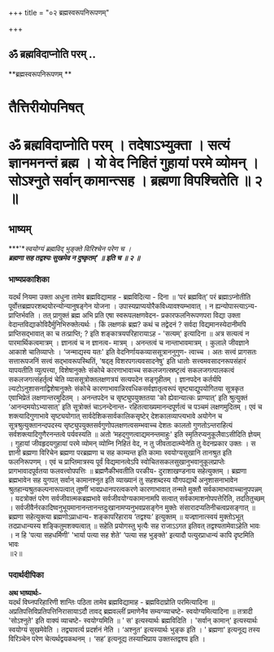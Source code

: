 +++
title = "०२ ब्रह्मस्वरूपनिरूपणम्"

+++


## ॐ ब्रह्मविदाप्नोति परम् ..

**ब्रह्मस्वरूपनिरूपणम् **

# **तैत्तिरीयोपनिषत्**

# **ॐ ब्रह्मविदाप्नोति परम् । तदेषाऽभ्युक्ता । सत्यं ज्ञानमनन्तं ब्रह्म । यो वेद निहितं गुहायां परमे व्योमन् । सोऽश्नुते सर्वान् कामान्त्सह । ब्रह्मणा विपश्चितेति ॥ २ ॥**

## **भाष्यम्**

***'**स्वयोग्यं ब्रह्मविद् भुङ्क्ते विरिश्चेन परेण च ।  
**ब्रह्मणा सह तद्वश्यः सुखमेव न दुष्कृतम्' ॥ इति च ॥ २ ॥***

### **भाष्यप्रकाशिका**

यदर्थं नियमा उक्ता अधुना तामेव ब्रह्मविद्यामाह - ब्रह्मविदित्या - दिना ॥ ‘परं ब्रह्मवित्’ परं ब्रह्माऽप्नोतीति पूर्वोत्तब्रह्मपरशब्दयोरन्योन्यानुषङ्गेन योजना । उपास्यप्राप्ययोरैकविध्यावश्यम्भावात् । न ह्यन्योपास्त्याऽन्य- प्राप्तिर्भवति । तत् प्रागुक्तं ब्रह्म अभि प्रति एषा स्वरूपलक्षणवेदन- प्रकारफलनिरूपणपरा विद्या उक्ता वेदान्तविद्याकोविदैर्मुनिभिरुक्तेत्यर्थः । किं लक्षणकं ब्रह्म? कथं च तद्वेदनं ? सर्वदा विद्यमानस्येदानीमपि प्राप्तिसद्भावात् का च तत्प्राप्ति; ? इति शङ्कात्रयपरिहारायाऽह - 'सत्यम्' इत्यादिना ॥ अत्र सत्यत्वं न पारमार्थिकत्वमात्रम् । ज्ञानत्वं च न ज्ञानत्व- मात्रम् । अनन्तत्वं च नान्ताभावमात्रम् । कुलाले जीवज्ञाने आकाशे चातिव्याप्तेः । ‘जन्माद्यस्य यतः' इति वेदनिर्णायकव्याससूत्राननुगुण- त्वाच्च । अतः सत्त्वं प्रागसतः सत्तारूपजनिं सत्त्वं सद्भावरूपस्थितिं, 'षद्ऌ विशरपगत्यवसादनेषु' इति धातोः सत्त्वमवसादनरूपसंहारं यापयतीति व्युत्पत्त्या, विशेषानुक्तेः संकोचे कारणाभावाच्च सकलजगत्स्रष्टृत्वं सकलजगत्पालकत्वं सकलजगत्संहर्तृत्वं चेति व्याससूत्रोक्तलक्षणत्रयं सत्यपदेन सङ्गृहीतम् । ज्ञानपदेन कर्तर्यपि ल्यटोऽनुशासनाद्विशेषानुक्तेः संकोचे कारणाभावान्निरवधिकसर्वज्ञातृत्वरूपं सृष्ट्याद्युपयोगितया सूत्रकृत एवाभिप्रेतं लक्षणान्तरमुदितम् । अनन्तपदेन च सृष्ट्युपयुक्ततया 'को ह्येवान्यात्कः प्राण्यात्’ इति श्रुत्युक्तं ‘आनन्दमयोऽभ्यासात्' इति सूत्रोक्तं चाऽनन्देनान्त- रहितत्वाख्यमानन्दपूर्णत्वं च पञ्चमं लक्षणमुदितम् । एवं च शक्त्यादिगुणाभावे सृष्ट्ययोगात् सार्वदेशिकसार्वकालिकसृष्टेर् देशकालव्याप्त्यभावे अयोगेन च सूत्रश्रुत्युक्तानन्दपदस्य सृष्ट्युपयुक्तसर्वगुणोपलक्षणत्वसम्भवाच्च देशतः कालतो गुणतोऽन्तराहित्यं सर्वशक्त्यादिगुणैरनन्तत्वे पर्यवस्यति ॥ अतो ‘महद्गुणत्वाद्यमनन्तमाहुः' इति स्मृतिरप्यनुकूलैवाऽसीदिति ज्ञेयम् । गुहायां जीवहृदयगुहायां परमे व्योमन् व्योम्नि निहितं वेद, न तु जीवतादात्म्येनेति तु वेदनप्रकार उक्तः । स ज्ञानी ब्रह्मणा विरिचेन ब्रह्मणा परब्रह्मणा च सह काम्यन्त इति कामाः स्वयोग्यसुखानि तानश्रुत इति फलनिरूपणम् । एवं च प्राप्तिमात्रस्य पूर्वं विद्यमानत्वेऽपि स्वोचितसकलसुखानुभवानुकूलप्राप्तेः प्रागभावादपूर्वतया फलवत्त्वोपपत्तिः ॥ ब्रह्मणैकीभवतीति परकीय- दुराशाखण्डनाय सहेत्युक्तम् । ब्रह्मणा ब्रह्मभावेन सह युगपत् सर्वान् कामानश्नुत इति व्याख्यानं तु सहशब्दस्य यौगपद्यार्थे अनुशासनाभावेन श्रुतहान्यश्रुतकल्पनारूपत्वात् तूष्णीं भावप्रधानपरत्वकरणे कारणाभावात् तन्मते मुक्तौ सर्वकामाभावाच्चानुपपन्नम् । यदत्रोक्तं परेण सर्वजीवात्मकब्रह्मभावे सर्वजीवयोग्यकामानामपि सत्वात् सर्वकामाशनोपपत्तेरिति, तदतितुच्छम् । सर्वजीवैर्नरकादिष्वनुभूयमानानन्तानन्तदुःखानामप्यनुभवप्रसङ्गेन मुक्तेः संसारादप्यतिनीचत्वप्रसङ्गात् ॥ ब्रह्मणा सहेत्युक्त्या ब्रह्मणोऽप्राधान्य- शङ्कापरिहाराय ‘तद्वश्यः’ इत्युक्तम् ॥ यज्ज्ञानात्स्वयं मुक्तोऽभूत् तदप्राधान्यस्य शङ्कितुमशक्यत्वात् ॥ सहेति प्रयोगस्तु भृत्यैः सह राजाऽऽगत इतिवत् तद्वश्यतामेवाऽहेति भावः । न हि 'पत्या सहधर्मिणी' 'भार्या पत्या सह शेते' ‘पत्या सह भुङ्क्ते' इत्यादौ पत्युरप्राधान्यं कापि दृष्टमिति भावः  
॥२॥

### **पदार्थदीपिका**

**अथ भाष्यार्थः-**  
यदर्थं विघ्नपरिहारिणी शान्तिः पठिता तामेव ब्रह्मविद्यामाह - ब्रह्मविदाप्रोति परमित्यादिना ॥ अप्रतिपत्तिविप्रतिपत्तिनिरासायाऽदौ तावद् ब्रह्मवल्लीं प्रमाणेनैव सम्यग्व्याचष्टे- स्वयोग्यमित्यादिना ॥
तत्रादी 'सोऽश्नुते' इति वाक्यं व्याचष्टे- स्वयोग्यमिति ॥ ' स' इत्यस्यार्थः ब्रह्मविदिति । 'सर्वान् कामान्' इत्यस्यार्थः स्वयोग्यं सुखमेवेति । तद्व्यावर्त्य प्रदर्शनं नेति । ‘अश्नुत’ इत्यस्यार्थः भुङ्क इति । ' ब्रह्मणा' इत्यनूद्य तस्य विरिञ्चेन परेण चेत्यर्थद्वयकथनम् । ‘सह’ इत्यनूद्य तस्याभिप्राय उक्तस्तद्वश्य इति ।

